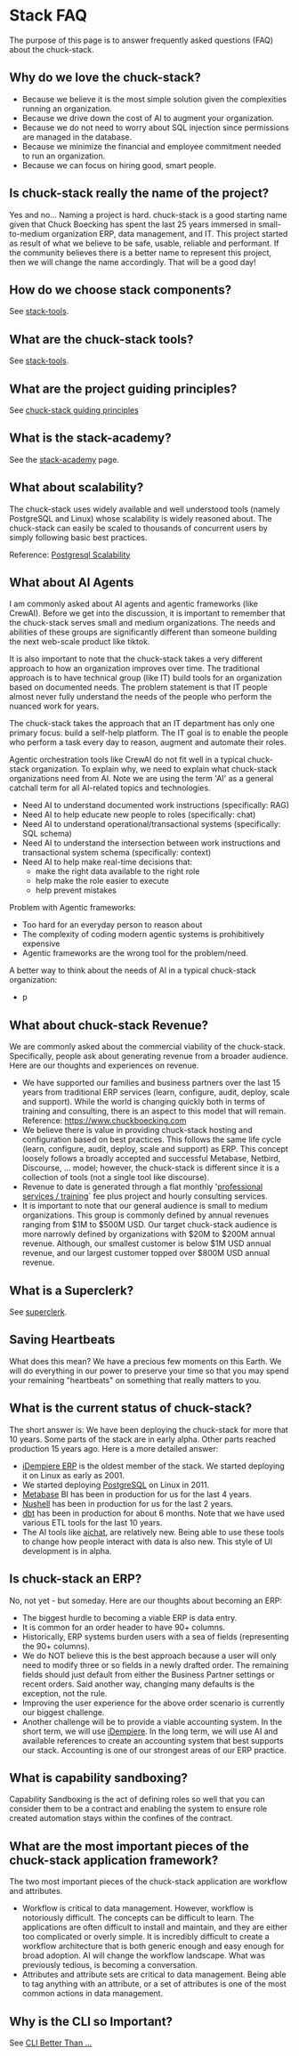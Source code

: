 # Stack FAQ

The purpose of this page is to answer frequently asked questions (FAQ) about the chuck-stack.

## Why do we love the chuck-stack?

- Because we believe it is the most simple solution given the complexities running an organization.
- Because we drive down the cost of AI to augment your organization.
- Because we do not need to worry about SQL injection since permissions are managed in the database.
- Because we minimize the financial and employee commitment needed to run an organization.
- Because we can focus on hiring good, smart people.

## Is chuck-stack really the name of the project?

Yes and no... Naming a project is hard. chuck-stack is a good starting name given that Chuck Boecking has spent the last 25 years immersed in small-to-medium organization ERP, data management, and IT. This project started as result of what we believe to be safe, usable, reliable and performant. If the community believes there is a better name to represent this project, then we will change the name accordingly. That will be a good day!

## How do we choose stack components?

See [stack-tools](./stack-tools.md).

## What are the chuck-stack tools?

See [stack-tools](./stack-tools.md).

## What are the project guiding principles?

See [chuck-stack guiding principles](./introduction.md#chuck-stack-guiding-principles)

## What is the stack-academy?

See the [stack-academy](./stack-academy.md) page.

## What about scalability?

The chuck-stack uses widely available and well understood tools (namely PostgreSQL and Linux) whose scalability is widely reasoned about. The chuck-stack can easily be scaled to thousands of concurrent users by simply following basic best practices.

Reference: [Postgresql Scalability](./postgres-convention/scalability-convention.md)

## What about AI Agents

I am commonly asked about AI agents and agentic frameworks (like CrewAI). Before we get into the discussion, it is important to remember that the chuck-stack serves small and medium organizations. The needs and abilities of these groups are significantly different than someone building the next web-scale product like tiktok.

It is also important to note that the chuck-stack takes a very different approach to how an organization improves over time. The traditional approach is to have technical group (like IT) build tools for an organization based on documented needs. The problem statement is that IT people almost never fully understand the needs of the people who perform the nuanced work for years.

The chuck-stack takes the approach that an IT department has only one primary focus: build a self-help platform. The IT goal is to enable the people who perform a task every day to reason, augment and automate their roles.

Agentic orchestration tools like CrewAI do not fit well in a typical chuck-stack organization. To explain why, we need to explain what chuck-stack organizations need from AI. Note we are using the term 'AI' as a general catchall term for all AI-related topics and technologies.

- Need AI to understand documented work instructions (specifically: RAG)
- Need AI to help educate new people to roles (specifically: chat)
- Need AI to understand operational/transactional systems (specifically: SQL schema)
- Need AI to understand the intersection between work instructions and transactional system schema (specifically: context)
- Need AI to help make real-time decisions that: 
  - make the right data available to the right role
  - help make the role easier to execute
  - help prevent mistakes

Problem with Agentic frameworks:

- Too hard for an everyday person to reason about
- The complexity of coding modern agentic systems is prohibitively expensive
- Agentic frameworks are the wrong tool for the problem/need.

A better way to think about the needs of AI in a typical chuck-stack organization:

- p

## What about chuck-stack Revenue?

We are commonly asked about the commercial viability of the chuck-stack. Specifically, people ask about generating revenue from a broader audience. Here are our thoughts and experiences on revenue.

- We have supported our families and business partners over the last 15 years from traditional ERP services (learn, configure, audit, deploy, scale and support). While the world is changing quickly both in terms of training and consulting, there is an aspect to this model that will remain. Reference: <https://www.chuckboecking.com>
- We believe there is value in providing chuck-stack hosting and configuration based on best practices. This follows the same life cycle (learn, configure, audit, deploy, scale and support) as ERP. This concept loosely follows a broadly accepted and successful Metabase, Netbird, Discourse, ... model; however, the chuck-stack is different since it is a collection of tools (not a single tool like discourse).
- Revenue to date is generated through a flat monthly '[professional services / training](./stack-academy.md)` fee plus project and hourly consulting services.
- It is important to note that our general audience is small to medium organizations. This group is commonly defined by annual revenues ranging from $1M to $500M USD. Our target chuck-stack audience is more narrowly defined by organizations with $20M to $200M annual revenue. Although, our smallest customer is below $1M USD annual revenue, and our largest customer topped over $800M USD annual revenue.

## What is a Superclerk?

See [superclerk](./terminology.html#superclerk).

## Saving Heartbeats

What does this mean? We have a precious few moments on this Earth. We will do everything in our power to preserve your time so that you may spend your remaining "heartbeats" on something that really matters to you.

## What is the current status of chuck-stack?

The short answer is: We have been deploying the chuck-stack for more that 10 years. Some parts of the stack are in early alpha. Other parts reached production 15 years ago. Here is a more detailed answer:

-   [iDempiere ERP](https://www.idempiere.org/) is the oldest member of the stack. We started deploying it on Linux as early as 2001.
-   We started deploying [PostgreSQL](https://www.postgresql.org/) on Linux in 2011.
-   [Metabase](https://www.metabase.com/) BI has been in production for us for the last 4 years.
-   [Nushell](https://www.nushell.sh/) has been in production for us for the last 2 years.
-   [dbt](https://www.getdbt.com/) has been in production for about 6 months. Note that we have used various ETL tools for the last 10 years.
-   The AI tools like [aichat](https://github.com/sigoden/aichat), are relatively new. Being able to use these tools to change how people interact with data is also new. This style of UI development is in alpha.

## Is chuck-stack an ERP?

No, not yet - but someday. Here are our thoughts about becoming an ERP:

-   The biggest hurdle to becoming a viable ERP is data entry.
-   It is common for an order header to have 90+ columns.
-   Historically, ERP systems burden users with a sea of fields (representing the 90+ columns).
-   We do NOT believe this is the best approach because a user will only need to modify three or so fields in a newly drafted order. The remaining fields should just default from either the Business Partner settings or recent orders. Said another way, changing many defaults is the exception, not the rule.
-   Improving the user experience for the above order scenario is currently our biggest challenge.
-   Another challenge will be to provide a viable accounting system. In the short term, we will use [iDempiere](https://www.idempiere.org/). In the long term, we will use AI and available references to create an accounting system that best supports our stack. Accounting is one of our strongest areas of our ERP practice.

## What is capability sandboxing?

Capability Sandboxing is the act of defining roles so well that you can consider them to be a contract and enabling the system to ensure role created automation stays within the confines of the contract.

## What are the most important pieces of the chuck-stack application framework?

The two most important pieces of the chuck-stack application are workflow and attributes.

-   Workflow is critical to data management. However, workflow is notoriously difficult. The concepts can be difficult to learn. The applications are often difficult to install and maintain, and they are either too complicated or overly simple. It is incredibly difficult to create a workflow architecture that is both generic enough and easy enough for broad adoption. AI will change the workflow landscape. What was previously tedious, is becoming a conversation.
-   Attributes and attribute sets are critical to data management. Being able to tag anything with an attribute, or a set of attributes is one of the most common actions in data management.

## Why is the CLI so Important?

See [CLI Better Than ...](./blog-cli-better.md)

